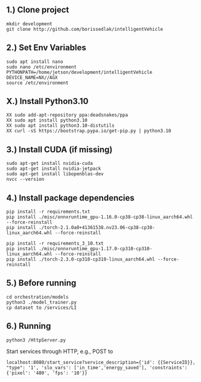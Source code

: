 1.) Clone project
--------------------
    
    mkdir development
    git clone http://github.com/borissedlak/intelligentVehicle

2.) Set Env Variables
--------------------
    sudo apt install nano
    sudo nano /etc/environment
    PYTHONPATH=/home/jetson/development/intelligentVehicle
    DEVICE_NAME=NX//AGX
    source /etc/environment

X.) Install Python3.10
--------------------
    XX sudo add-apt-repository ppa:deadsnakes/ppa
    XX sudo apt install python3.10
    XX sudo apt install python3.10-distutils
    XX curl -sS https://bootstrap.pypa.io/get-pip.py | python3.10

3.) Install CUDA (if missing)
--------------------
    sudo apt-get install nvidia-cuda
    sudo apt-get install nvidia-jetpack
    sudo apt-get install libopenblas-dev
    nvcc --version

4.) Install package dependencies
--------------------
    pip install -r requirements.txt
    pip install ./misc/onnxruntime_gpu-1.16.0-cp38-cp38-linux_aarch64.whl --force-reinstall
    pip install ./torch-2.1.0a0+41361538.nv23.06-cp38-cp38-linux_aarch64.whl --force-reinstall
    
    pip install -r requirements_3_10.txt
    pip install ./misc/onnxruntime_gpu-1.17.0-cp310-cp310-linux_aarch64.whl --force-reinstall
    pip install ./torch-2.3.0-cp310-cp310-linux_aarch64.whl --force-reinstall

5.) Before running
--------------------
    cd orchestration/models
    python3 ./model_trainer.py
    cp dataset to /services/LI

6.) Running
--------------------

    python3 /HttpServer.py

Start services through HTTP, e.g., POST to 

    localhost:8080/start_service?service_description={'id': {{ServiceID}}, "type": '1', 'slo_vars': ['in_time','energy_saved'], 'constraints': {'pixel': '480', 'fps': '10'}}

